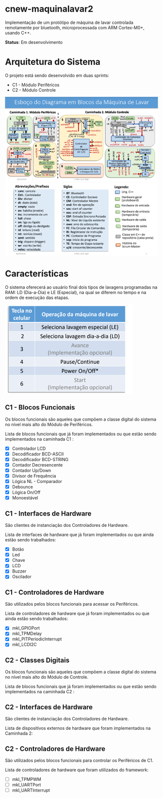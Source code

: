 # cnew-maquinalavar2

Implementação de um protótipo de máquina de lavar controlada remotamente por bluetooth, microprocessada com ARM Cortex-M0+, usando C++.

**Status**: Em desenvolvimento

# Arquitetura do Sistema

O projeto está sendo desenvolvido em duas sprints:
 
  * C1 - Módulo Periféricos
  * C2 - Módulo Controle
 
 ![Alt Text](https://github.com/PeMatias/cnew-maquinalavar2/blob/master/DiagramaBlocos.PNG)
 ![Alt Text](https://github.com/PeMatias/cnew-maquinalavar2/blob/master/legendaDiagramaBlocos.PNG)

# Características

O sistema oferecerá ao usuário final dois tipos de lavagens programadas na RAM: LD (Dia-a-Dia) e LE (Especial), na qual se diferem no tempo e na ordem de execução das etapas.

![Alt Text](https://github.com/PeMatias/cnew-maquinalavar2/blob/master/teclasCelular.PNG)

## C1 - Blocos Funcionais

Os blocos funcionais são aqueles que compõem a classe digital do sistema no nível mais alto do Módulo de Periféricos.

Lista de blocos funcionais que já foram implementados ou que estão sendo implementados na caminhada C1 :

- [X] Controlador LCD
- [X] Decodificador BCD-ASCII
- [X] Decodificador BCD-STRING
- [X] Contador Decresencente
- [X] Contador Up/Down
- [X] Divisor de Frequência
- [X] Lógica NL - Comparador
- [X] Debounce
- [X] Lógica On/Off
- [X] Monoestável
## C1 - Interfaces de Hardware

São clientes de instanciação dos Controladores de Hardware.

Lista de interfaces de hardware que já foram implementados ou que ainda estão sendo trabalhados:

- [x] Botão
- [x] Led
- [x] Chave
- [X] LCD
- [X] Buzzer
- [X] Oscilador
## C1 - Controladores de Hardware

São utilizados pelos blocos funcionais para acessar os Periféricos.

Lista de controladores de hardware que já foram implementados ou que ainda estão sendo trabalhados:

- [x] mkl_GPIOPort
- [x] mkl_TPMDelay
- [x] mkl_PITPeriodicInterrupt
- [X] mkl_LCDI2C

## C2 - Classes Digitais
Os blocos funcionais são aqueles que compõem a classe digital do sistema no nível mais alto do Módulo de Controle.

Lista de blocos funcionais que já foram implementados ou que estão sendo implementados na caminhada C2 :

## C2 - Interfaces de Hardware

São clientes de instanciação dos Controladores de Hardware.

Lista de dispositivos externos de hardware que foram implementados na Caminhada 2:

## C2 - Controladores de Hardware

São utilizados pelos blocos funcionais para controlar os Periféricos de C1.

Lista de controladores de hardware que foram utilizados do framework:

- [ ] mkl_TPMPWM
- [ ] mkl_UARTPort
- [ ] mkl_UARTInterrupt
